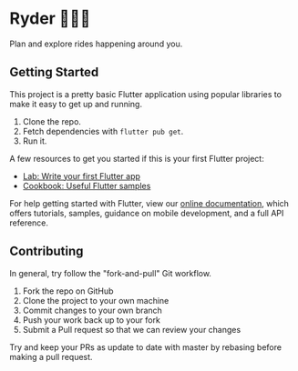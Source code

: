 # Ryder 🚵🏼‍♀️

Plan and explore rides happening around you.

## Getting Started

This project is a pretty basic Flutter application using popular libraries to make it easy to get up and running.

1. Clone the repo.
2. Fetch dependencies with `flutter pub get`.
3. Run it.

A few resources to get you started if this is your first Flutter project:

- [Lab: Write your first Flutter app](https://flutter.dev/docs/get-started/codelab)
- [Cookbook: Useful Flutter samples](https://flutter.dev/docs/cookbook)

For help getting started with Flutter, view our
[online documentation](https://flutter.dev/docs), which offers tutorials,
samples, guidance on mobile development, and a full API reference.

## Contributing

In general, try follow the "fork-and-pull" Git workflow.

1. Fork the repo on GitHub
2. Clone the project to your own machine
3. Commit changes to your own branch
4. Push your work back up to your fork
5. Submit a Pull request so that we can review your changes

Try and keep your PRs as update to date with master by rebasing before making a pull request.
